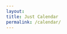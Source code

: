 ```yaml
---
layout:
title: Just Calendar
permalink: /calendar/
---
```


<script type="text/javascript" src="/scripts/jquery-3.6.0.min.js"></script>
<script type="text/javascript" src="/scripts/moment.min.js"></script>
<script type="text/javascript" src="/scripts/fullcalendar.min.js"></script>
<script type="text/javascript" src="/scripts/rrule.min.js"></script>
<script type="text/javascript" src="/scripts/main.global.min.js"></script>
<link rel="stylesheet" href="//cdnjs.cloudflare.com/ajax/libs/fullcalendar/3.2.0/fullcalendar.min.css">
<link rel="stylesheet" media="print" href="//cdnjs.cloudflare.com/ajax/libs/fullcalendar/3.2.0/fullcalendar.print.css">

<div id="calendar"></div>

<script>
var calendarEl = document.getElementById('calendar')
var calendar = new FullCalendar.Calendar(calendarEl, {
  events:[
  {
    title: 'Pagi 1',
    rrule: {
      dtstart: '2022-06-01',
      freq: 'daily',
      interval: 8
    }
  },
  {
    title: 'Pagi 2',
    rrule: {
      dtstart: '2022-06-02',
      freq: 'daily',
      interval: 8
    }
  },
  {
    title: 'Siang 1',
    rrule: {
      dtstart: '2022-06-03',
      freq: 'daily',
      interval: 8
    }
  },
  {
    title: 'Siang 2',
    rrule: {
      dtstart: '2022-06-04',
      freq: 'daily',
      interval: 8
    }
  },
  {
    title: 'Malam 1',
    rrule: {
      dtstart: '2022-06-05',
      freq: 'daily',
      interval: 8
    }
  },
  {
    title: 'Malam 2',
    rrule: {
      dtstart: '2022-06-06',
      freq: 'daily',
      interval: 8
    }
  }
  ]
})

calendar.render()
</script>
